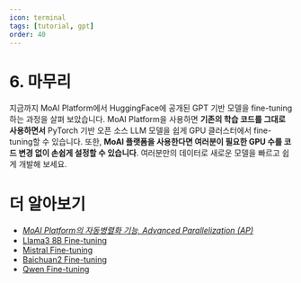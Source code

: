 ```yaml
---
icon: terminal
tags: [tutorial, gpt]
order: 40
---
```


# 6. 마무리 

지금까지 MoAI Platform에서 HuggingFace에 공개된 GPT 기반 모델을 fine-tuning하는 과정을 살펴 보았습니다. MoAI Platform을 사용하면 **기존의 학습 코드를 그대로 사용하면서** PyTorch 기반 오픈 소스 LLM 모델을 쉽게 GPU 클러스터에서 fine-tuning할 수 있습니다. 또한, **MoAI 플랫폼을 사용한다면 여러분이 필요한 GPU 수를 코드 변경 없이 손쉽게 설정할 수 있습니다**. 여러분만의 데이터로 새로운 모델을 빠르고 쉽게 개발해 보세요.

# 더 알아보기

- *[MoAI Platform의 자동병렬화 기능,  Advanced Parallelization (AP)](/Supported_Documents/)*
- [Llama3 8B Fine-tuning](https://docs.moreh.io/tutorials/llama38b_tutorial/)
- [Mistral Fine-tuning](/ko/Tutorials/mistral_tutorial/index.md)
- [Baichuan2 Fine-tuning](/ko/Tutorials/baichuan2_tutorial/index.md)
- [Qwen Fine-tuning](/ko/Tutorials/qwen_Tutorial/index.md)